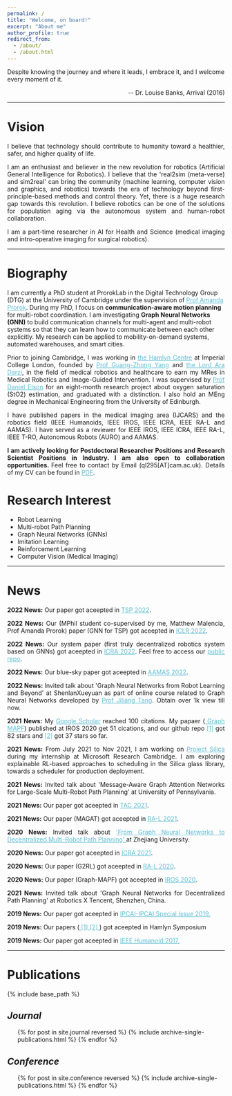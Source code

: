 ```yaml
---
permalink: /
title: "Welcome, on board!"
excerpt: "About me"
author_profile: true
redirect_from: 
  - /about/
  - /about.html
---
```





<p>Despite knowing the journey and where it leads, I embrace it, and I welcome every moment of it.</p>
<p style="text-align: right;">-- Dr. Louise Banks, Arrival (2016)</p>




<hr color="#FFFFFF" />

Vision
======
<div style="text-align: justify"> 

<p> I believe that technology should contribute to humanity toward a healthier, safer, and higher quality of life.  </p> 

<p> I am an enthusiast and believer in the new revolution for robotics (Artificial General Intelligence for Robotics). I believe that the 'real2sim (meta-verse) and sim2real' can bring the community (machine learning, computer vision and graphics, and robotics) towards the era of technology beyond first-principle-based methods and control theory. Yet, there is a huge research gap towards this revolution. I believe robotics can be one of the solutions for population aging via the autonomous system and human-robot collaboration. </p> 

<p> I am a part-time researcher in AI for Health and Science (medical imaging and intro-operative imaging for surgical robotics).  </p> 

<!-- <p> Thoughout my research jounery towards this revolution so far, I have been inspired by my superivisor (<a href="https://www.proroklab.org/" style="color:#5dbcd2;">Prof Amanda Prorok</a>),  (<a href="https://www.science.org/doi/10.1126/scirobotics.aam8638" style="color:#5dbcd2;"> Prof Guang-zhong Yang</a>-->

<hr color="#FFFFFF" />
</div>

Biography
======

<p>I am currently a PhD student at ProrokLab in the Digital Technology Group (DTG) at the University of Cambridge under the supervision of <a href="https://www.proroklab.org/" style="color:#5dbcd2;">Prof Amanda Prorok</a>. During my PhD, I focus on <b>communication-aware motion planning</b> for multi-robot coordination. I am investigating <b>Graph Neural Networks (GNN)</b> to build communication channels for multi-agent and multi-robot systems so that they can learn how to communicate between each other explicitly. 
 My research can be applied to mobility-on-demand systems, automated warehouses, and smart cities.</p> 

<div style="text-align: justify"> 

<p>Prior to joining Cambridge, I was working in <a href="https://www.imperial.ac.uk/hamlyn-centre/" style="color:#5dbcd2;">the Hamlyn Centre</a> at Imperial College London, founded by <a href="https://ieeexplore.ieee.org/author/37276270800" style="color:#5dbcd2;">Prof Guang-Zhong Yang</a> and <a href="https://www.imperial.ac.uk/people/a.darzi" style="color:#5dbcd2;">the Lord Ara Darzi</a>,  in the field of medical robotics and healthcare to earn my MRes in Medical Robotics and Image-Guided Intervention. I was supervised by <a href="https://www.imperial.ac.uk/people/daniel.elson" style="color:#5dbcd2;">Prof Daniel Elson</a> for an eight-month research project about oxygen saturation (StO2) estimation, and graduated with a distinction. I also hold an MEng degree in Mechanical Engineering from the University of Edinburgh.</p> 

<p>I have published papers in the medical imaging area (IJCARS) and the robotics field (IEEE Humanoids, IEEE IROS, IEEE ICRA, IEEE RA-L and AAMAS). I have served as a reviewer for IEEE IROS, IEEE ICRA, IEEE RA-L, IEEE T-RO, Autonomous Robots (AURO) and AAMAS.</p> 



<p><b>I am actively looking for Postdoctoral Researcher Positions and Research Scientist Positions in Industry. I am also open to collaboration opportunities. </b> Feel free to contact by Email (ql295[AT]cam.ac.uk). Details of my CV can be found in <a href="../files/CV_QingbiaoLi.pdf" style="color:#5dbcd2;">PDF</a>.</p>

</div>

Research Interest
======
<ul>
<li>Robot Learning</li>
<li>Multi-robot Path Planning</li>
<li>Graph Neural Networks (GNNs)</li>
<li>Imitation Learning </li>
<li>Reinforcement Learning</li>
<li>Computer Vision (Medical Imaging) </li>
</ul>

<hr color="#FFFFFF" />

News
======
<div style="text-align: justify"> 

<p><b>2022 News:</b> Our paper got aceepted in <a href="https://arxiv.org/pdf/2012.14906.pdf" style="color:#5dbcd2;">TSP 2022</a>.</p>

<p><b>2022 News:</b> Our (MPhil student co-supervised by me, Matthew Malencia, Prof Amanda Prorok) paper (GNN for TSP) got aceepted in <a href="https://arxiv.org/pdf/2110.05291.pdf" style="color:#5dbcd2;">ICLR 2022</a>.</p>

<p><b>2022 News:</b> Our system paper (first truly decentralized robotics system based on GNNs) got aceepted in <a href="https://arxiv.org/pdf/2111.01777.pdf" style="color:#5dbcd2;">ICRA 2022</a>. Feel free to access our <a href="https://github.com/proroklab/rl_multi_agent_passage" style="color:#5dbcd2;"> public repo</a>. </p>

<p><b>2022 News:</b> Our blue-sky paper got aceepted in <a href="https://arxiv.org/pdf/2107.12254.pdf" style="color:#5dbcd2;">AAMAS 2022</a>.</p>

<p><b>2022 News:</b> Invited talk about 'Graph Neural Networks from Robot Learning and Beyond' at ShenlanXueyuan as part of online course related to Graph Neural Networks developed by <a href="https://www.cse.msu.edu/~tangjili/" style="color:#5dbcd2;">Prof Jiliang Tang</a>. Obtain over 1k view till now.</p>


<!-- <p><b>2021 News:</b> Invited Job talk at Northwest University, University of Cambridge, MIT, UCL, HKUST (Guangzhou), SCUT,  Tencent AI Lab and Tencent Robotics X.</p> -->
<p><b>2021 News:</b> My <a href="https://scholar.google.com/citations?user=63XXFoIAAAAJ&hl=en" style="color:#5dbcd2;">Google Scholar</a> reached 100 citations. My papaer (<a href="https://arxiv.org/pdf/1912.06095.pdf" style="color:#5dbcd2;"> Graph MAPF</a>) published at IROS 2020 get 51 cications, and our github repo <a href="https://github.com/proroklab/gnn_pathplanning" style="color:#5dbcd2;">[1]</a> got 82 stars and <a href="https://github.com/proroklab/magat_pathplanning" style="color:#5dbcd2;">[2]</a> got 37 stars so far. </p>

<p><b>2021 News:</b> From July 2021 to Nov 2021, I am working on <a href="https://www.microsoft.com/en-us/research/project/project-silica/" style="color:#5dbcd2;">Project Silica</a> during my internship at Microsoft Research Cambridge. I am exploring explainable RL-based approaches to scheduling in the Silica glass library, towards a scheduler for production deployment.</p>

<p><b>2021 News:</b> Invited talk about 'Message-Aware Graph Attention Networks for Large-Scale Multi-Robot Path Planning' at University of Pennsylvania.</p>

<p><b>2021 News:</b> Our paper got aceepted in <a href="https://arxiv.org/pdf/2007.15815.pdf" style="color:#5dbcd2;">TAC 2021</a>.</p>

<p><b>2021 News:</b> Our paper (MAGAT) got aceepted in <a href="https://arxiv.org/pdf/2011.13219.pdf" style="color:#5dbcd2;">RA-L 2021</a>.</p>

<p><b>2020 News:</b> Invited talk about <a href="https://drive.google.com/file/d/1-3objk27WuodPRhT8_wtOQyjHynNUGsq/view" style="color:#5dbcd2;">'From Graph Neural Networks to Decentralized Multi-Robot Path Planning' </a> at Zhejiang University.</p>

<p><b>2020 News:</b> Our paper got aceepted in <a href="https://arxiv.org/pdf/2011.04003" style="color:#5dbcd2;">ICRA 2021</a>.</p>

<p><b>2020 News:</b> Our paper (G2RL) got aceepted in <a href="https://arxiv.org/pdf/2005.05420.pdf" style="color:#5dbcd2;">RA-L 2020</a>.</p>

<p><b>2020 News:</b> Our paper (Graph-MAPF) got aceepted in <a href="https://arxiv.org/pdf/1912.06095.pdf" style="color:#5dbcd2;">IROS 2020</a>.</p>

<p><b>2021 News:</b> Invited talk about 'Graph Neural Networks for Decentralized Path Planning' at Robotics X Tencent, Shenzhen, China.</p>

<p><b>2019 News:</b> Our paper got aceepted in <a href="https://link.springer.com/article/10.1007/s11548-019-01940-2" style="color:#5dbcd2;">IPCAI-IPCAI Special Issue 2019.</a></p>

<p><b>2019 News:</b> Our papers (<a href="https://arxiv.org/pdf/1804.07116.pdf" style="color:#5dbcd2;"> [1] </a> <a href="https://arxiv.org/pdf/1804.02943.pdf" style="color:#5dbcd2;"> [2] </a>) got aceepted in  Hamlyn Symposium</a></p>

<p><b>2019 News:</b> Our paper got aceepted in <a href="https://qingbiaoli.github.io/files/humanoid2017.pdf" style="color:#5dbcd2;">IEEE Humanoid 2017.</a></p>

</div>



<!-- --------------------------------Third Person --------------------------- -->
<!-- Qingbiao Li is a PhD student at ProrokLab, the Digital Technology Group (DTG) at the University of Cambridge under the supervision of [Dr Amanda Prorok](https://www.proroklab.org/). 
His research interests include:
* Robot Learning, Multi-robot Path Planning, Graph Neural Networks (GNNs), Imitation Learning and Reinforcement Learning.

During his PhD, he focus on **communication-aware motion planning** for multi-robot coordination. 
He is effectively investigating **Graph Neural Networks (GNN)** to build communication channels for multi-agent and multi-robot systems so that agents/robots can learn how to communicate between each other explicitly. 
His research can be applied in mobility-on-demand, automated warehouse and smart cities. 

Prior to joining Cambridge,  he joined [Hamlyn Centre](https://www.imperial.ac.uk/hamlyn-centre/) at Imperial College London, found by [Prof Guang-Zhong Yang](https://ieeexplore.ieee.org/author/37276270800) and [Prof the Lord Ara Darzi](https://www.imperial.ac.uk/people/a.darzi) in the field of medical robots and healthcare for  the MRes in Medical Robotics and Image-Guided Intervention. He was supervised by [Prof Daniel Elson](https://www.imperial.ac.uk/people/daniel.elson) for eight-month research project about oxygen saturation (StO2) estimation, and graduated with Distinction for MRes degree. He also held a MEng degree in Mechanical Engineeringat  University of Edinburgh. 

He has published papers in medical imaging area (IJCARS) and robotics field (IEEE IROS, IEEE Humanoids and AAMAS). He has served as a reviewer for IEEE IROS, IEEE ICRA, IEEE RA-L, IEEE T-RO and AAMAS.

Details of his CV can be found at [PDF](./files/CV_QingbiaoLi.pdf). -->

<!-- <div style="text-align: justify"> 

<p>Qingbiao Li is a PhD student at ProrokLab, the Digital Technology Group (DTG) at the University of Cambridge under the supervision of <a href="https://www.proroklab.org/"
 style="color:#5dbcd2;">Dr Amanda Prorok</a>. 
His research interests include:</p>
<ul>
<li>Robot Learning, Multi-robot Path Planning, Graph Neural Networks (GNNs), Imitation Learning and Reinforcement Learning.</li>
</ul>

<p>During his PhD, he focus on <b>communication-aware motion planning</b> for multi-robot coordination. 
He is effectively investigating <b>Graph Neural Networks (GNN)</b> to build communication channels for multi-agent and multi-robot systems so that agents/robots can learn how to communicate between each other explicitly. 
His research can be applied in mobility-on-demand, automated warehouse and smart cities.</p>

<p>Prior to joining Cambridge,  he joined <a href="https://www.imperial.ac.uk/hamlyn-centre/" style="color:#5dbcd2;">Hamlyn Centre</a> at Imperial College London, found by <a href="https://ieeexplore.ieee.org/author/37276270800" style="color:#5dbcd2;">Prof Guang-Zhong Yang</a> and <a href="https://www.imperial.ac.uk/people/a.darzi" style="color:#5dbcd2;">Prof the Lord Ara Darzi</a>  in the field of medical robots and healthcare for  the MRes in Medical Robotics and Image-Guided Intervention. He was supervised by <a href="https://www.imperial.ac.uk/people/daniel.elson" style="color:#5dbcd2;">Prof Daniel Elson</a> for eight-month research project about oxygen saturation (StO2) estimation, and graduated with Distinction for MRes degree. He also held a MEng degree in Mechanical Engineeringat  University of Edinburgh.</p> 

<p>He has published papers in medical imaging area (IJCARS) and robotics field (IEEE IROS, IEEE Humanoids and AAMAS). He has served as a reviewer for IEEE IROS, IEEE ICRA, IEEE RA-L, IEEE T-RO and AAMAS.</p>

<p><b>He is open to collaboration opportunities</b> (anytime & anywhere) and <b>research internships</b> (open for Summer 2021). Feel free to contact by Email (ql295[AT]cam.ac.uk). Details of his CV can be found at <a href="../files/CV_QingbiaoLi.pdf" style="color:#5dbcd2;">PDF</a>.</p>


</div>
 -->

<!-- --------------------------------First Person --------------------------- -->


<!-- </div> -->

<!-- My research interests include:</p>
<ul>
<li>Robot Learning, Multi-robot Path Planning, Graph Neural Networks (GNNs), Imitation Learning and Reinforcement Learning.</li>
</ul>
<p> -->

<!-- 
<p>I am a PhD student at ProrokLab, the Digital Technology Group (DTG) at the University of Cambridge under the supervision of <a href="https://www.proroklab.org/"
 style="color:#5dbcd2;">Dr Amanda Prorok</a>. During my PhD, I focus on <b>communication-aware motion planning</b> for multi-robot coordination. 
I am effectively investigating <b>Graph Neural Networks (GNN)</b> to build communication channels for multi-agent and multi-robot systems so that agents/robots can learn how to communicate between each other explicitly. 
My research can be applied in mobility-on-demand, automated warehouse and smart cities.</p> 


<p>Prior to joining Cambridge,  I joined <a href="https://www.imperial.ac.uk/hamlyn-centre/" style="color:#5dbcd2;">Hamlyn Centre</a> at Imperial College London, found by <a href="https://ieeexplore.ieee.org/author/37276270800" style="color:#5dbcd2;">Prof Guang-Zhong Yang</a> and <a href="https://www.imperial.ac.uk/people/a.darzi" style="color:#5dbcd2;">Prof the Lord Ara Darzi</a>  in the field of medical robots and healthcare for  the MRes in Medical Robotics and Image-Guided Intervention. I was supervised by <a href="https://www.imperial.ac.uk/people/daniel.elson" style="color:#5dbcd2;">Prof Daniel Elson</a> for eight-month research project about oxygen saturation (StO2) estimation, and graduated with Distinction for MRes degree. I also held a MEng degree in Mechanical Engineering at  University of Edinburgh.</p> 

<p>I have published papers in medical imaging area (IJCARS) and robotics field (IEEE IROS, IEEE Humanoids and AAMAS). I have served as a reviewer for IEEE IROS, IEEE ICRA, IEEE RA-L, IEEE T-RO and AAMAS.</p>

<p><b>I am open to collaboration opportunities</b> (anytime & anywhere) and <b>research internships</b> (open for Summer 2021). Feel free to contact by Email (ql295[AT]cam.ac.uk). Details of my CV can be found at <a href="../files/CV_QingbiaoLi.pdf" style="color:#5dbcd2;">PDF</a>.</p>
 --> 



<hr color="#FFFFFF" />


Publications
======
<!--   <ul>{% for post in site.publications reversed %}
    {% include archive-single-cv.html %}
  {% endfor %}</ul> -->

{% include base_path %}

<!-- {% for post in site.publications reversed %}
  {% include archive-single.html %}
{% endfor %}
 -->

## <i>Journal</i>
  <ul>{% for post in site.journal reversed %}
    {% include archive-single-publications.html %}
  {% endfor %}</ul>

## <i>Conference</i>
  <ul>{% for post in site.conference reversed %}
    {% include archive-single-publications.html %}
  {% endfor %}</ul>